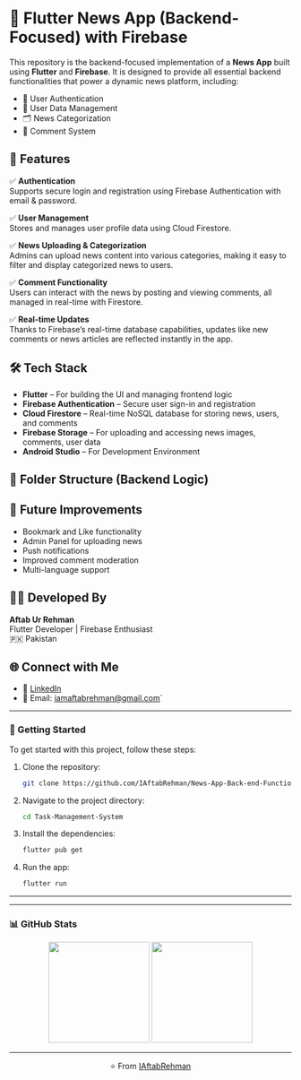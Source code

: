 # 📰 Flutter News App (Backend-Focused) with Firebase

This repository is the backend-focused implementation of a **News App** built using **Flutter** and **Firebase**. It is designed to provide all essential backend functionalities that power a dynamic news platform, including:

- 🔐 User Authentication
- 👤 User Data Management
- 🗂️ News Categorization
- 💬 Comment System

## 🚀 Features

✅ **Authentication**  
Supports secure login and registration using Firebase Authentication with email & password.

✅ **User Management**  
Stores and manages user profile data using Cloud Firestore.

✅ **News Uploading & Categorization**  
Admins can upload news content into various categories, making it easy to filter and display categorized news to users.

✅ **Comment Functionality**  
Users can interact with the news by posting and viewing comments, all managed in real-time with Firestore.

✅ **Real-time Updates**  
Thanks to Firebase’s real-time database capabilities, updates like new comments or news articles are reflected instantly in the app.

## 🛠️ Tech Stack

- **Flutter** – For building the UI and managing frontend logic
- **Firebase Authentication** – Secure user sign-in and registration
- **Cloud Firestore** – Real-time NoSQL database for storing news, users, and comments
- **Firebase Storage** – For uploading and accessing news images, comments, user data
- **Android Studio** – For Development Environment

## 📁 Folder Structure (Backend Logic)


## 🧪 Future Improvements

- Bookmark and Like functionality
- Admin Panel for uploading news
- Push notifications
- Improved comment moderation
- Multi-language support

## 🧑‍💻 Developed By

**Aftab Ur Rehman**  
Flutter Developer | Firebase Enthusiast  
🇵🇰 Pakistan

## 🌐 Connect with Me

- 🔗 [LinkedIn](https://www.linkedin.com/in/aftab-rehman)
- 📧 Email: iamaftabrehman@gmail.com`

---

### 🏁 Getting Started

To get started with this project, follow these steps:

1. Clone the repository:
    ```bash
    git clone https://github.com/IAftabRehman/News-App-Back-end-Functionalities
    ```

2. Navigate to the project directory:
    ```bash
    cd Task-Management-System
    ```

3. Install the dependencies:
    ```bash
    flutter pub get
    ```

4. Run the app:
    ```bash
    flutter run
    ```

---

---

### 📊 GitHub Stats

<div align="center">
  <img src="https://github-readme-stats.vercel.app/api?username=IAftabRehman&show_icons=true&theme=radical" height="180"/>
  <img src="https://github-readme-stats.vercel.app/api/top-langs/?username=IAftabRehman&layout=compact&theme=radical" height="180"/>
</div>

---

<p align="center">
  ⭐️ From <a href="https://github.com/IAftabRehman">IAftabRehman</a>
</p>


